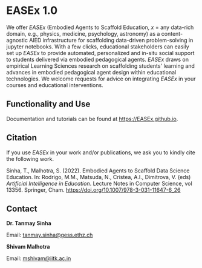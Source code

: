 # EASEx 1.0

We offer _EASEx_ (Embodied Agents to Scaffold Education, _x_ = any data-rich domain, e.g., physics, medicine, psychology, astronomy) as a content-agnostic AIED infrastructure for scaffolding data-driven problem-solving in jupyter notebooks. With a few clicks, educational stakeholders can easily set up _EASEx_ to provide automated, personalized and in-situ social support to students delivered via embodied pedagogical agents. _EASEx_ draws on empirical Learning Sciences research on scaffolding students' learning and advances in embodied pedagogical agent design within educational technologies. We welcome requests for advice on integrating _EASEx_ in your courses and educational interventions.

## Functionality and Use

Documentation and tutorials can be found at https://EASEx.github.io.


## Citation

If you use _EASEx_ in your work and/or publications, we ask you to kindly cite the following work.

Sinha, T., Malhotra, S. (2022). Embodied Agents to Scaffold Data Science Education. In: Rodrigo, M.M., Matsuda, N., Cristea, A.I., Dimitrova, V. (eds) _Artificial Intelligence in Education_. Lecture Notes in Computer Science, vol 13356. Springer, Cham. https://doi.org/10.1007/978-3-031-11647-6_26


## Contact

**Dr. Tanmay Sinha**

Email: tanmay.sinha@gess.ethz.ch

**Shivam Malhotra**

Email: mshivam@iitk.ac.in
